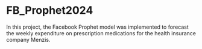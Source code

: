 # FB_Prophet2024
 In this project, the Facebook Prophet model was implemented to forecast the weekly expenditure on prescription medications for the health insurance company Menzis.
